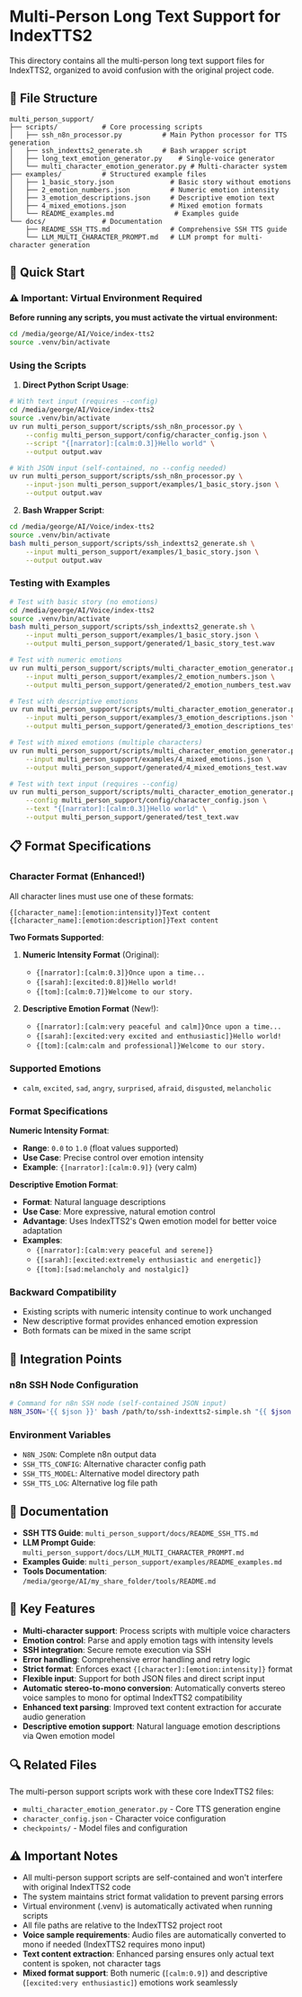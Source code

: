 # Multi-Person Long Text Support for IndexTTS2

This directory contains all the multi-person long text support files for IndexTTS2, organized to avoid confusion with the original project code.

## 📁 File Structure

```
multi_person_support/
├── scripts/           # Core processing scripts
│   ├── ssh_n8n_processor.py          # Main Python processor for TTS generation
│   ├── ssh_indextts2_generate.sh     # Bash wrapper script
│   ├── long_text_emotion_generator.py    # Single-voice generator
│   └── multi_character_emotion_generator.py # Multi-character system
├── examples/          # Structured example files
│   ├── 1_basic_story.json              # Basic story without emotions
│   ├── 2_emotion_numbers.json          # Numeric emotion intensity
│   ├── 3_emotion_descriptions.json     # Descriptive emotion text
│   ├── 4_mixed_emotions.json           # Mixed emotion formats
│   └── README_examples.md               # Examples guide
└── docs/              # Documentation
    ├── README_SSH_TTS.md               # Comprehensive SSH TTS guide
    └── LLM_MULTI_CHARACTER_PROMPT.md   # LLM prompt for multi-character generation
```

## 🚀 Quick Start

### ⚠️ Important: Virtual Environment Required

**Before running any scripts, you must activate the virtual environment:**

```bash
cd /media/george/AI/Voice/index-tts2
source .venv/bin/activate
```

### Using the Scripts

1. **Direct Python Script Usage**:
```bash
# With text input (requires --config)
cd /media/george/AI/Voice/index-tts2
source .venv/bin/activate
uv run multi_person_support/scripts/ssh_n8n_processor.py \
    --config multi_person_support/config/character_config.json \
    --script "{[narrator]:[calm:0.3]}Hello world" \
    --output output.wav

# With JSON input (self-contained, no --config needed)
uv run multi_person_support/scripts/ssh_n8n_processor.py \
    --input-json multi_person_support/examples/1_basic_story.json \
    --output output.wav
```

2. **Bash Wrapper Script**:
```bash
cd /media/george/AI/Voice/index-tts2
source .venv/bin/activate
bash multi_person_support/scripts/ssh_indextts2_generate.sh \
    --input multi_person_support/examples/1_basic_story.json \
    --output output.wav
```

### Testing with Examples

```bash
# Test with basic story (no emotions)
cd /media/george/AI/Voice/index-tts2
source .venv/bin/activate
bash multi_person_support/scripts/ssh_indextts2_generate.sh \
    --input multi_person_support/examples/1_basic_story.json \
    --output multi_person_support/generated/1_basic_story_test.wav

# Test with numeric emotions
uv run multi_person_support/scripts/multi_character_emotion_generator.py \
    --input multi_person_support/examples/2_emotion_numbers.json \
    --output multi_person_support/generated/2_emotion_numbers_test.wav

# Test with descriptive emotions
uv run multi_person_support/scripts/multi_character_emotion_generator.py \
    --input multi_person_support/examples/3_emotion_descriptions.json \
    --output multi_person_support/generated/3_emotion_descriptions_test.wav

# Test with mixed emotions (multiple characters)
uv run multi_person_support/scripts/multi_character_emotion_generator.py \
    --input multi_person_support/examples/4_mixed_emotions.json \
    --output multi_person_support/generated/4_mixed_emotions_test.wav

# Test with text input (requires --config)
uv run multi_person_support/scripts/multi_character_emotion_generator.py \
    --config multi_person_support/config/character_config.json \
    --text "{[narrator]:[calm:0.3]}Hello world" \
    --output multi_person_support/generated/test_text.wav
```

## 📋 Format Specifications

### Character Format (Enhanced!)
All character lines must use one of these formats:
```
{[character_name]:[emotion:intensity]}Text content
{[character_name]:[emotion:description]}Text content
```

**Two Formats Supported**:

1. **Numeric Intensity Format** (Original):
   - `{[narrator]:[calm:0.3]}Once upon a time...`
   - `{[sarah]:[excited:0.8]}Hello world!`
   - `{[tom]:[calm:0.7]}Welcome to our story.`

2. **Descriptive Emotion Format** (New!):
   - `{[narrator]:[calm:very peaceful and calm]}Once upon a time...`
   - `{[sarah]:[excited:very excited and enthusiastic]}Hello world!`
   - `{[tom]:[calm:calm and professional]}Welcome to our story.`

### Supported Emotions
- `calm`, `excited`, `sad`, `angry`, `surprised`, `afraid`, `disgusted`, `melancholic`

### Format Specifications

**Numeric Intensity Format**:
- **Range**: `0.0` to `1.0` (float values supported)
- **Use Case**: Precise control over emotion intensity
- **Example**: `{[narrator]:[calm:0.9]}` (very calm)

**Descriptive Emotion Format**:
- **Format**: Natural language descriptions
- **Use Case**: More expressive, natural emotion control
- **Advantage**: Uses IndexTTS2's Qwen emotion model for better voice adaptation
- **Examples**:
  - `{[narrator]:[calm:very peaceful and serene]}`
  - `{[sarah]:[excited:extremely enthusiastic and energetic]}`
  - `{[tom]:[sad:melancholy and nostalgic]}`

### Backward Compatibility
- Existing scripts with numeric intensity continue to work unchanged
- New descriptive format provides enhanced emotion expression
- Both formats can be mixed in the same script

## 🔧 Integration Points

### n8n SSH Node Configuration
```bash
# Command for n8n SSH node (self-contained JSON input)
N8N_JSON='{{ $json }}' bash /path/to/ssh-indextts2-simple.sh "{{ $json.postId }}"
```

### Environment Variables
- `N8N_JSON`: Complete n8n output data
- `SSH_TTS_CONFIG`: Alternative character config path
- `SSH_TTS_MODEL`: Alternative model directory path
- `SSH_TTS_LOG`: Alternative log file path

## 📖 Documentation

- **SSH TTS Guide**: `multi_person_support/docs/README_SSH_TTS.md`
- **LLM Prompt Guide**: `multi_person_support/docs/LLM_MULTI_CHARACTER_PROMPT.md`
- **Examples Guide**: `multi_person_support/examples/README_examples.md`
- **Tools Documentation**: `/media/george/AI/my_share_folder/tools/README.md`

## 🎯 Key Features

- **Multi-character support**: Process scripts with multiple voice characters
- **Emotion control**: Parse and apply emotion tags with intensity levels
- **SSH integration**: Secure remote execution via SSH
- **Error handling**: Comprehensive error handling and retry logic
- **Strict format**: Enforces exact `{[character]:[emotion:intensity]}` format
- **Flexible input**: Support for both JSON files and direct script input
- **Automatic stereo-to-mono conversion**: Automatically converts stereo voice samples to mono for optimal IndexTTS2 compatibility
- **Enhanced text parsing**: Improved text content extraction for accurate audio generation
- **Descriptive emotion support**: Natural language emotion descriptions via Qwen emotion model

## 🔍 Related Files

The multi-person support scripts work with these core IndexTTS2 files:
- `multi_character_emotion_generator.py` - Core TTS generation engine
- `character_config.json` - Character voice configuration
- `checkpoints/` - Model files and configuration

## ⚠️ Important Notes

- All multi-person support scripts are self-contained and won't interfere with original IndexTTS2 code
- The system maintains strict format validation to prevent parsing errors
- Virtual environment (.venv) is automatically activated when running scripts
- All file paths are relative to the IndexTTS2 project root
- **Voice sample requirements**: Audio files are automatically converted to mono if needed (IndexTTS2 requires mono input)
- **Text content extraction**: Enhanced parsing ensures only actual text content is spoken, not character tags
- **Mixed format support**: Both numeric (`[calm:0.9]`) and descriptive (`[excited:very enthusiastic]`) emotions work seamlessly